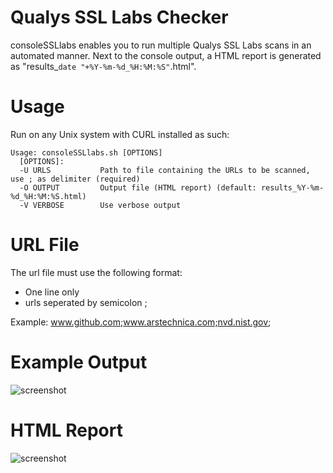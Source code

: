# Qualys SSL Labs Checker
consoleSSLlabs enables you to run multiple Qualys SSL Labs scans in an automated manner.
Next to the console output, a HTML report is generated as "results_`date "+%Y-%m-%d_%H:%M:%S"`.html".

# Usage
Run on any Unix system with CURL installed as such:
```
Usage: consoleSSLlabs.sh [OPTIONS]
  [OPTIONS]:
  -U URLS           Path to file containing the URLs to be scanned, use ; as delimiter (required)
  -O OUTPUT         Output file (HTML report) (default: results_%Y-%m-%d_%H:%M:%S.html)
  -V VERBOSE        Use verbose output
```
# URL File
The url file must use the following format:
* One line only
* urls seperated by semicolon ;

Example:
www.github.com;www.arstechnica.com;nvd.nist.gov;


# Example Output
![screenshot](https://i.imgur.com/SZFkbnp.png)

# HTML Report
![screenshot](https://i.imgur.com/3K0yfpH.png)


